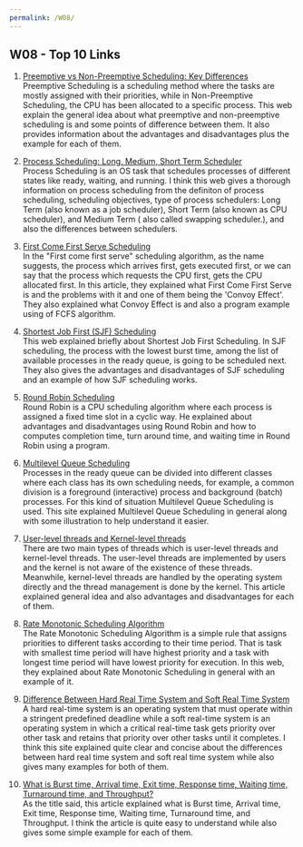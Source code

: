 ```yaml
---
permalink: /W08/
---
```


## W08 - Top 10 Links

1. [Preemptive vs Non-Preemptive Scheduling: Key Differences](https://www.guru99.com/preemptive-vs-non-preemptive-scheduling.html) <br>
Preemptive Scheduling is a scheduling method where the tasks are mostly assigned with their priorities, while in Non-Preemptive Scheduling, the CPU has been allocated to a specific process. This web explain the general idea about what preemptive and non-preemptive scheduling is and some points of difference between them. It also provides information about the advantages and disadvantages plus the example for each of them. <br>

2. [Process Scheduling: Long, Medium, Short Term Scheduler](https://www.guru99.com/process-scheduling.html) <br>
Process Scheduling is an OS task that schedules processes of different states like ready, waiting, and running. I think this web gives a thorough information on process scheduling from the definiton of process scheduling, scheduling objectives, type of process schedulers: Long Term (also known as a job scheduler), Short Term (also known as CPU scheduler), and Medium Term ( also called swapping scheduler.), and also the differences between schedulers. <br>

3. [First Come First Serve Scheduling](https://www.studytonight.com/operating-system/first-come-first-serve) <br>
In the "First come first serve" scheduling algorithm, as the name suggests, the process which arrives first, gets executed first, or we can say that the process which requests the CPU first, gets the CPU allocated first. In this article, they explained what First Come First Serve is and the problems with it and one of them being the 'Convoy Effect'. They also explained what Convoy Effect is and also a program example using of FCFS algorithm. <br>

4. [Shortest Job First (SJF) Scheduling](https://www.javatpoint.com/os-sjf-scheduling) <br>
This web explained briefly about Shortest Job First Scheduling. In SJF scheduling, the process with the lowest burst time, among the list of available processes in the ready queue, is going to be scheduled next. They also gives the advantages and disadvantages of SJF scheduling and an example of how SJF scheduling works. <br>

5. [Round Robin Scheduling](https://www.geeksforgeeks.org/program-round-robin-scheduling-set-1/) <br>
Round Robin is a CPU scheduling algorithm where each process is assigned a fixed time slot in a cyclic way. He explained about advantages and disadvantages using Round Robin and how to computes completion time, turn around time, and waiting time in Round Robin using a program. <br>

6. [Multilevel Queue Scheduling](https://www.geeksforgeeks.org/multilevel-queue-mlq-cpu-scheduling/) <br> 
Processes in the ready queue can be divided into different classes where each class has its own scheduling needs, for example, a common division is a foreground (interactive) process and background (batch) processes. For this kind of situation Multilevel Queue Scheduling is used. This site explained Multilevel Queue Scheduling in general along with some illustration to help understand it easier. <br>

7. [User-level threads and Kernel-level threads](https://www.tutorialspoint.com/user-level-threads-and-kernel-level-threads) <br>
There are two main types of threads which is user-level threads and kernel-level threads. The user-level threads are implemented by users and the kernel is not aware of the existence of these threads. Meanwhile, kernel-level threads are handled by the operating system directly and the thread management is done by the kernel. This article explained general idea and also advantages and disadvantages for each of them. <br>

8. [Rate Monotonic Scheduling Algorithm](https://microcontrollerslab.com/rate-monotonic-scheduling-algorithm/) <br>
The Rate Monotonic Scheduling Algorithm is a simple rule that assigns priorities to different tasks according to their time period. That is task with smallest time period will have highest priority and a task with longest time period will have lowest priority for execution. In this web, they explained about Rate Monotonic Scheduling in general with an example of it. <br>

9. [Difference Between Hard Real Time System and Soft Real Time System](https://vivadifferences.com/10-difference-between-hard-real-time-system-and-soft-real-time-system/) <br>
A hard real-time system is an operating system that must operate within a stringent predefined deadline while a soft real-time system is an operating system in which a critical real-time task gets priority over other task and retains that priority over other tasks until it completes. I think this site explained quite clear and concise about the differences between hard real time system and soft real time system while also gives many examples for both of them. <br>

10. [What is Burst time, Arrival time, Exit time, Response time, Waiting time, Turnaround time, and Throughput?](https://afteracademy.com/blog/what-is-burst-arrival-exit-response-waiting-turnaround-time-and-throughput) <br>
As the title said, this article explained what is Burst time, Arrival time, Exit time, Response time, Waiting time, Turnaround time, and Throughput. I think the article is quite easy to understand while also gives some simple example for each of them. <br>
